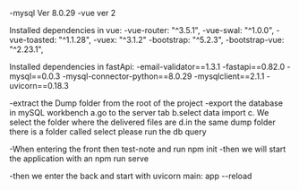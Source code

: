
-mysql  Ver 8.0.29
-vue    ver 2

Installed dependencies in vue:
    -vue-router: "^3.5.1",
    -vue-swal: "^1.0.0",
    -vue-toasted: "^1.1.28",
    -vuex: "^3.1.2"
    -bootstrap: "^5.2.3",
    -bootstrap-vue: "^2.23.1",

Installed dependencies in fastApi:
    -email-validator==1.3.1
    -fastapi==0.82.0
    -mysql==0.0.3
    -mysql-connector-python==8.0.29
    -mysqlclient==2.1.1
    -uvicorn==0.18.3

-extract the Dump folder from the root of the project
-export the database in mySQL workbench
    a.go to the server tab
    b.select data import
    c. We select the folder where the delivered files are
    d.in the same dump folder there is a folder called select please run the db query

-When entering the front then test-note and run npm init
-then we will start the application with an npm run serve

-then we enter the back and start with uvicorn main: app --reload
